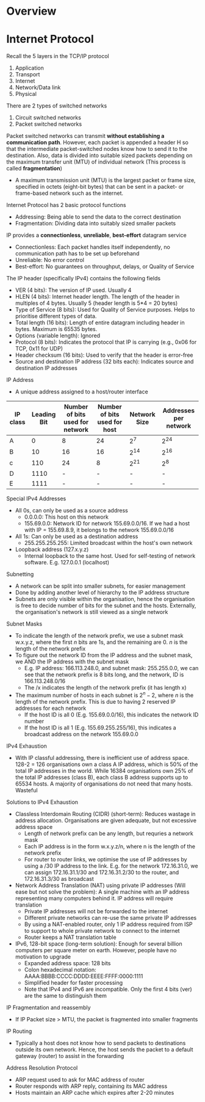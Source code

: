# Overview

# Internet Protocol

Recall the 5 layers in the TCP/IP protocol

1. Application
2. Transport
3. Internet
4. Network/Data link
5. Physical

There are 2 types of switched networks
1. Circuit switched networks
2. Packet switched networks

Packet switched networks can transmit **without establishing a communication path**. However, each packet is appended a header H so that the intermediate packet-switched nodes know how to send it to the destination. Also, data is divided into suitable sized packets depending on the maximum transfer unit (MTU) of individual network (This process is called **fragmentation**)
- A maximum transmission unit (MTU) is the largest packet or frame size, specified in octets (eight-bit bytes) that can be sent in a packet- or frame-based network such as the internet.

Internet Protocol has 2 basic protocol functions
- Addressing: Being able to send the data to the correct destination
- Fragmentation: Dividing data into suitably sized smaller packets

IP provides a **connectionless**, **unreliable**, **best-effort** datagram service
- Connectionless: Each packet handles itself independently, no communication path has to be set up beforehand
- Unreliable: No error control
- Best-effort: No guarantees on throughput, delays, or Quality of Service

The IP header (specifically IPv4) contains the following fields
- VER (4 bits): The version of IP used. Usually 4
- HLEN (4 bits): Internet header length. The length of the header in multiples of 4 bytes. Usually 5 (header length is 5*4 = 20 bytes)
- Type of Service (8 bits): Used for Quality of Service purposes. Helps to prioritise different types of data.
- Total length (16 bits): Length of entire datagram including header in bytes. Maximum is 65535 bytes.
- Options (variable length): Ignored
- Protocol (8 bits): Indicates the protocol that IP is carrying (e.g., 0x06 for TCP, 0x11 for UDP)
- Header checksum (16 bits): Used to verify that the header is error-free
- Source and destination IP address (32 bits each): Indicates source and destination IP addresses

IP Address
- A unique address assigned to a host/router interface

| IP class | Leading Bit | Number of bits used for network | Number of bits used for host | Network Size | Addresses per network |
| -------- | ----------- | ------------------------------- | ---------------------------- | ------------ | --------------------- |
| A        | 0           | 8                               | 24                           | $2^{7}$      | $2^{24}$              |
| B        | 10          | 16                              | 16                           | $2^{14}$     | $2^{16}$              |
| c        | 110         | 24                              | 8                            | $2^{21}$     | $2^{8}$               |
| D        | 1110        | -                               | -                            | -            | -                     |
| E        | 1111        | -                               | -                            | -            | -                     |

Special IPv4 Addresses

- All 0s, can only be used as a source address
    - 0.0.0.0: This host on this network
    - 155.69.0.0: Network ID for network 155.69.0.0/16. If we had a host with IP = 155.69.8.9, it belongs to the network 155.69.0.0/16
- All 1s: Can only be used as a destination address
    - 255.255.255.255: Limited broadcast within the host's own network
- Loopback address (127.x.y.z)
    - Internal loopback to the same host. Used for self-testing of network software. E.g. 127.0.0.1 (localhost)

Subnetting
- A network can be split into smaller subnets, for easier management 
- Done by adding another level of hierarchy to the IP address structure
- Subnets are only visible within the organisation, hence the organisation is free to decide number of bits for the subnet and the hosts. Externally, the organisation's network is still viewed as a single network

Subnet Masks
- To indicate the length of the network prefix, we use a subnet mask w.x.y.z, where the first $n$ bits are 1s, and the remaining are 0. $n$ is the length of the network prefix
- To figure out the network ID from the IP address and the subnet mask, we AND the IP address with the subnet mask
    - E.g. IP address: 166.113.248.0, and subnet mask: 255.255.0.0, we can see that the network prefix is 8 bits long, and the network, ID is 166.113.248.0/16
    - The /x indicates the length of the network prefix (it has length x)
- The maximum number of hosts in each subnet is $2^n - 2$, where $n$ is the length of the network prefix. This is due to having 2 reserved IP addresses for each network
    - If the host ID is all 0 (E.g. 155.69.0.0/16), this indicates the network ID number
    - If the host ID is all 1 (E.g. 155.69.255.255/16), this indicates a broadcast address on the network 155.69.0.0

IPv4 Exhaustion

- With IP classful addressing, there is inefficient use of address space. 128-2 = 126 organisations own a class A IP address, which is 50% of the total IP addresses in the world. While 16384 organisations own 25% of the total IP addresses (class B), each class B address supports up to 65534 hosts. A majority of organisations do not need that many hosts. Wasteful

Solutions to IPv4 Exhaustion

- Classless Interdomain Routing (CIDR) (short-term): Reduces wastage in address allocation. Organisations are given adequate, but not excessive address space
    - Length of network prefix can be any length, but requries a network mask
    - Each IP address is in the form w.x.y.z/n, where n is the length of the network prefix
    - For router to router links, we optimise the use of IP addresses by using a /30 IP address to the link. E.g. for the network 172.16.31.0, we can assign 172.16.31.1/30 and 172.16.31.2/30 to the router, and 172.16.31.3/30 as broadcast
- Network Address Translation (NAT) using private IP addresses (Will ease but not solve the problem): A single machine with an IP address representing many computers behind it. IP address will require translation
    - Private IP addresses will not be forwarded to the internet
    - Different private networks can re-use the same private IP addresses
    - By using a NAT-enabled router, only 1 IP address required from ISP to support to whole private network to connect to the internet
    - Router keeps a NAT translation table
- IPv6, 128-bit space (long-term solution): Enough for several billion computers per square meter on earth. However, people have no motivation to upgrade
    - Expanded address space: 128 bits
    - Colon hexadecimal notation: AAAA:BBBB:CCCC:DDDD:EEEE:FFFF:0000:1111
    - Simplified header for faster processing
    - Note that IPv4 and IPv6 are incompatible. Only the first 4 bits (ver) are the same to distinguish them

IP Fragmentation and reassembly
- If IP Packet size > MTU, the packet is fragmented into smaller fragments

IP Routing
- Typically a host does not know how to send packets to destinations outside its own network. Hence, the host sends the packet to a default gateway (router) to assist in the forwarding

Address Resolution Protocol
- ARP request used to ask for MAC address of router
- Router responds with ARP reply, containing its MAC address
- Hosts maintain an ARP cache which expires after 2-20 minutes
